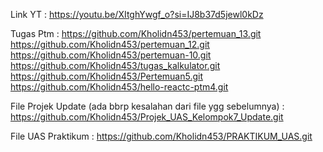 Link YT : https://youtu.be/XItghYwgf_o?si=IJ8b37d5jewl0kDz

Tugas Ptm : https://github.com/Kholidn453/pertemuan_13.git
            https://github.com/Kholidn453/pertemuan_12.git
            https://github.com/Kholidn453/pertemuan-10.git
            https://github.com/Kholidn453/tugas_kalkulator.git
            https://github.com/Kholidn453/Pertemuan5.git
            https://github.com/Kholidn453/hello-reactc-ptm4.git
            
File Projek Update (ada bbrp kesalahan dari file ygg sebelumnya) : https://github.com/Kholidn453/Projek_UAS_Kelompok7_Update.git

File UAS Praktikum : https://github.com/Kholidn453/PRAKTIKUM_UAS.git
